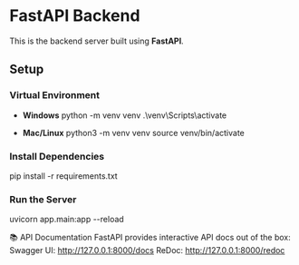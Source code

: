 # FastAPI Backend

This is the backend server built using **FastAPI**.

## Setup

### Virtual Environment
- **Windows**
  python -m venv venv
  .\venv\Scripts\activate

- **Mac/Linux**
  python3 -m venv venv
  source venv/bin/activate

### Install Dependencies
pip install -r requirements.txt

### Run the Server
uvicorn app.main:app --reload

📚 API Documentation
FastAPI provides interactive API docs out of the box:
Swagger UI: http://127.0.0.1:8000/docs
ReDoc: http://127.0.0.1:8000/redoc
